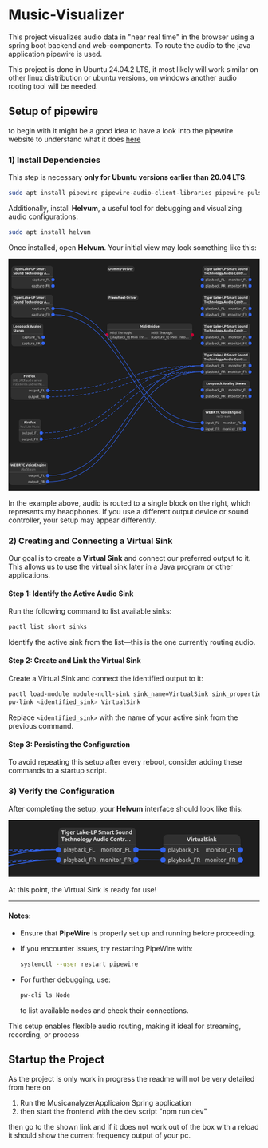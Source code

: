 # Music-Visualizer

This project visualizes audio data in "near real time" in the browser using a spring boot backend and 
web-components. To route the audio to the java application pipewire is used.

This project is done in Ubuntu 24.04.2 LTS, it most likely will work similar on other linux distribution or ubuntu versions, on windows another audio rooting 
tool will be needed. 

## Setup of pipewire 
to begin with it might be a good idea to have a look into the pipewire website to understand what it
does [here](https://docs.pipewire.org/)

### 1) Install Dependencies

This step is necessary **only for Ubuntu versions earlier than 20.04 LTS**.

```bash
sudo apt install pipewire pipewire-audio-client-libraries pipewire-pulse pulseaudio
```

Additionally, install **Helvum**, a useful tool for debugging and visualizing audio configurations:

```bash
sudo apt install helvum
```

Once installed, open **Helvum**. Your initial view may look something like this:

![Helvum Start](resources/helvum_start.png)

In the example above, audio is routed to a single block on the right, which represents my headphones. If you use a different output device or sound controller, your setup may appear differently.

### 2) Creating and Connecting a Virtual Sink

Our goal is to create a **Virtual Sink** and connect our preferred output to it. This allows us to use the virtual sink later in a Java program or other applications.

#### Step 1: Identify the Active Audio Sink

Run the following command to list available sinks:

```bash
pactl list short sinks
```

Identify the active sink from the list—this is the one currently routing audio.

#### Step 2: Create and Link the Virtual Sink

Create a Virtual Sink and connect the identified output to it:

```bash
pactl load-module module-null-sink sink_name=VirtualSink sink_properties=device.description="VirtualSink"
pw-link <identified_sink> VirtualSink
```

Replace `<identified_sink>` with the name of your active sink from the previous command.

#### Step 3: Persisting the Configuration

To avoid repeating this setup after every reboot, consider adding these commands to a startup script.

### 3) Verify the Configuration

After completing the setup, your **Helvum** interface should look like this:

![Final Setup](resources/endresult.png)

At this point, the Virtual Sink is ready for use!

---

#### Notes:

- Ensure that **PipeWire** is properly set up and running before proceeding.
- If you encounter issues, try restarting PipeWire with:

  ```bash
  systemctl --user restart pipewire
  ```

- For further debugging, use:

  ```bash
  pw-cli ls Node
  ```

  to list available nodes and check their connections.

This setup enables flexible audio routing, making it ideal for streaming, recording, or process

## Startup the Project 
    
As the project is only work in progress the readme will not be very detailed from here on

1. Run the MusicanalyzerApplicaion Spring application
2. then start the frontend with the dev script "npm run dev"

then go to the shown link and if it does not work out of the box with a reload it should show 
the current frequency output of your pc.